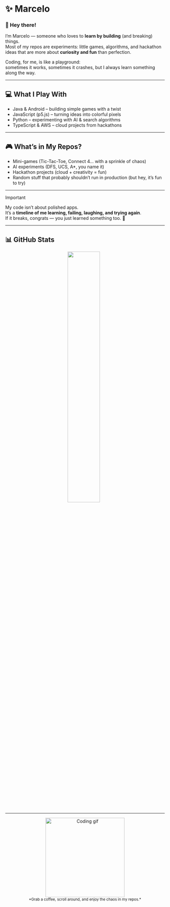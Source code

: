 # ✨ Marcelo  

### 👋 Hey there!  

I’m Marcelo — someone who loves to **learn by building** (and breaking) things.  
Most of my repos are experiments: little games, algorithms, and hackathon ideas that are more about **curiosity and fun** than perfection.  

Coding, for me, is like a playground:  
sometimes it works, sometimes it crashes, but I always learn something along the way.  

---

## 💻 What I Play With
- Java & Android – building simple games with a twist  
- JavaScript (p5.js) – turning ideas into colorful pixels  
- Python – experimenting with AI & search algorithms  
- TypeScript & AWS – cloud projects from hackathons  

---

## 🎮 What’s in My Repos?
- Mini-games (Tic-Tac-Toe, Connect 4… with a sprinkle of chaos)  
- AI experiments (DFS, UCS, A*, you name it)  
- Hackathon projects (cloud + creativity = fun)  
- Random stuff that probably shouldn’t run in production (but hey, it’s fun to try)  

---

> [!IMPORTANT]  
> My code isn’t about polished apps.  
> It’s a **timeline of me learning, failing, laughing, and trying again**.  
> If it breaks, congrats — you just learned something too. 🚀  

---

## 📊 GitHub Stats
<div align="center">
    <img src="https://github-readme-streak-stats.herokuapp.com/?user=marcelordias&theme=synthwave&hide_border=false" width="45%"/>
    &nbsp;
</div>

---

<div align="center">
  <img src="https://media.giphy.com/media/L8K62iTDkzGX6/giphy.gif" width="250" alt="Coding gif"/>
  <br>
  <sub>*Grab a coffee, scroll around, and enjoy the chaos in my repos.*</sub>
</div>
